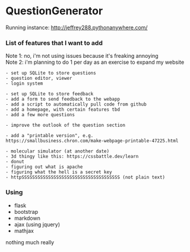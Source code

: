 # QuestionGenerator

Running instance: http://jeffrey288.pythonanywhere.com/

### List of features that I want to add
Note 1: no, i'm not using issues because it's freaking annoying \
Note 2: i'm planning to do 1 per day as an exercise to expand my website
```
- set up SQLite to store questions
- question editor, viewer
- login system

- set up SQLite to store feedback
- add a form to send feedback to the webapp
- add a script to automatically pull code from github
- add a homepage, with certain features tbd
- add a few more questions

- improve the outlook of the question section

- add a "printable version", e.g. https://smallbusiness.chron.com/make-webpage-printable-47225.html

- molecular simulator (at another date)
- 3d thingy like this: https://cssbattle.dev/learn
- donut
- figuring out what is apache
- figuring what the hell is a secret key
- httpSSSSSSSSSSSSSSSSSSSSSSSSSSSSSSSSSSSSS (not plain text)
```

### Using
- flask
- bootstrap
- markdown
- ajax (using jquery)
- mathjax

nothing much really
